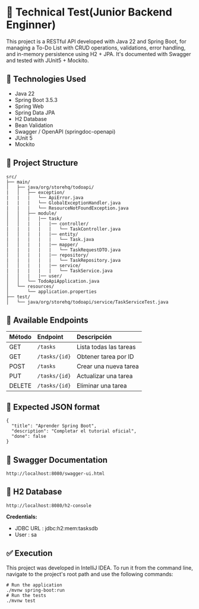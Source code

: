 # 📌 Technical Test(Junior Backend Enginner)
This project is a RESTful API developed with Java 22 and Spring Boot, for managing a To-Do List with CRUD operations, validations, error handling, and in-memory persistence using H2 + JPA. It's documented with Swagger and tested with JUnit5 + Mockito.
## 🚀 Technologies Used
- Java 22
- Spring Boot 3.5.3
- Spring Web
- Spring Data JPA
- H2 Database
- Bean Validation
- Swagger / OpenAPI (springdoc-openapi)
- JUnit 5
- Mockito

## 📁 Project Structure
```plaintext
src/
├── main/
│   ├── java/org/storehq/todoapi/
|   │   ├── exception/
|   |   |   └── ApiError.java
|   |   |   └── GlobalExceptionHandler.java
|   |   |   └── ResourceNotFoundException.java
│   │   ├── module/
│   │   |   |── task/
│   │   |   |   |── controller/
|   |   |   |   |   └── TaskController.java
│   │   |   |   |── entity/
|   |   |   |   |   └── Task.java
│   │   |   |   |── mapper/
|   |   |   |   |   └── TaskRequestDTO.java
│   │   |   |   |── repository/
|   |   |   |   |   └── TaskRepository.java
│   │   |   |   |── service/
|   |   |   |   |   └── TaskService.java
│   │   |   |── user/
│   │   └── TodoApiApplication.java
│   └── resources/
│       └── application.properties
├── test/
│   └── java/org/storehq/todoapi/service/TaskServiceTest.java
```

## 🧪 Available Endpoints

| Método | Endpoint | Descripción |
| :--- | :--- | :--- |
| GET | `/tasks` | Lista todas las tareas |
| GET | `/tasks/{id}` | Obtener tarea por ID |
| POST | `/tasks` | Crear una nueva tarea |
| PUT | `/tasks/{id}` | Actualizar una tarea |
| DELETE | `/tasks/{id}` | Eliminar una tarea |

## 🧾 Expected JSON format
```plaintext
{
  "title": "Aprender Spring Boot",
  "description": "Completar el tutorial oficial",
  "done": false
}
```
## 📘 Swagger Documentation
```plaintext
http://localhost:8080/swagger-ui.html
```
## 🧪 H2 Database
```plaintext
http://localhost:8080/h2-console
```
**Credentials:**
- JDBC URL : jdbc:h2:mem:tasksdb
- User : sa
## ✅ Execution

This project was developed in IntelliJ IDEA. To run it from the command line, navigate to the project's root path and use the following commands:
```plaintext
# Run the application
./mvnw spring-boot:run
# Run the tests
./mvnw test

```
